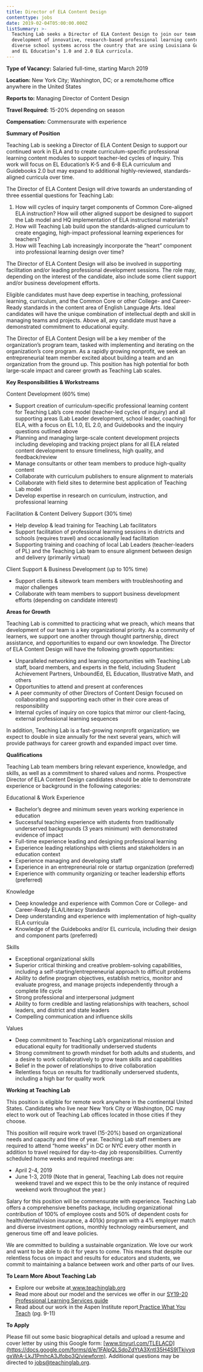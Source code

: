 ```yaml
---
title: Director of ELA Content Design
contenttype: jobs
date: 2019-02-04T05:00:00.000Z
listSummary: >-
  Teaching Lab seeks a Director of ELA Content Design to join our team to lead a
  development of innovative, research-based professional learning content for
  diverse school systems across the country that are using Louisiana Guidebooks
  and EL Education’s 1.0 and 2.0 ELA curricula.
---
```

**Type of Vacancy:** Salaried full-time, starting March 2019  

**Location:** New York City; Washington, DC; or a remote/home office anywhere in the United States 

**Reports to:** Managing Director of Content Design

**Travel Required:** 15-20% depending on season

**Compensation:** Commensurate with experience 

**Summary of Position**

Teaching Lab is seeking a Director of ELA Content Design to support our continued work in ELA and to create curriculum-specific professional learning content modules to support teacher-led cycles of inquiry. This work will focus on EL Education’s K-5 and 6-8 ELA curriculum and Guidebooks 2.0 but may expand to additional highly-reviewed, standards-aligned curricula over time.

The Director of ELA Content Design will drive towards an understanding of three essential questions for Teaching Lab:

1. How will cycles of inquiry target components of Common Core-aligned ELA instruction? How will other aligned support be designed to support the Lab model and HQ implementation of ELA instructional materials?
2. How will Teaching Lab build upon the standards-aligned curriculum to create engaging, high-impact professional learning experiences for teachers?
3. How will Teaching Lab increasingly incorporate the “heart” component into professional learning design over time? 

The Director of ELA Content Design will also be involved in supporting facilitation and/or leading professional development sessions. The role may, depending on the interest of the candidate, also include some client support and/or business development efforts. 

Eligible candidates must have deep expertise in teaching, professional learning, curriculum, and the Common Core or other College- and Career-Ready standards in the content area of English Language Arts. Ideal candidates will have the unique combination of intellectual depth and skill in managing teams and projects. Above all, any candidate must have a demonstrated commitment to educational equity.

The Director of ELA Content Design will be a key member of the organization’s program team, tasked with implementing and iterating on the organization’s core program. As a rapidly growing nonprofit, we seek an entrepreneurial team member excited about building a team and an organization from the ground up. This position has high potential for both large-scale impact and career growth as Teaching Lab scales.

**Key Responsibilities & Workstreams**

Content Development (60% time)

* Support creation of curriculum-specific professional learning content for Teaching Lab’s core model (teacher-led cycles of inquiry) and all supporting areas (Lab Leader development, school leader, coaching) for ELA, with a focus on EL 1.0, EL 2.0, and Guidebooks and the inquiry questions outlined above
* Planning and managing large-scale content development projects including developing and tracking project plans for all ELA related content development to ensure timeliness, high quality, and feedback/review
* Manage consultants or other team members to produce high-quality content
* Collaborate with curriculum publishers to ensure alignment to materials 
* Collaborate with field sites to determine best application of Teaching Lab model 
* Develop expertise in research on curriculum, instruction, and professional learning

Facilitation & Content Delivery Support (30% time)

* Help develop & lead training for Teaching Lab facilitators
* Support facilitation of professional learning sessions in districts and schools (requires travel) and occasionally lead facilitation
* Supporting training and coaching of local Lab Leaders (teacher-leaders of PL) and the Teaching Lab team to ensure alignment between design and delivery (primarily virtual)

Client Support & Business Development (up to 10% time)

* Support clients & sitework team members with troubleshooting and major challenges
* Collaborate with team members to support business development efforts (depending on candidate interest)

**Areas for Growth**

Teaching Lab is committed to practicing what we preach, which means that development of our team is a key organizational priority. As a community of learners, we support one another through thought partnership, direct assistance, and opportunities to expand our own knowledge. The Director of ELA Content Design will have the following growth opportunities: 

* Unparalleled networking and learning opportunities with Teaching Lab staff, board members, and experts in the field, including Student Achievement Partners, UnboundEd, EL Education, Illustrative Math, and others
* Opportunities to attend and present at conferences
* A peer community of other Directors of Content Design focused on collaborating and supporting each other in their core areas of responsibility 
* Internal cycles of inquiry on core topics that mirror our client-facing, external professional learning sequences

In addition, Teaching Lab is a fast-growing nonprofit organization; we expect to double in size annually for the next several years, which will provide pathways for career growth and expanded impact over time. 

**Qualifications**

Teaching Lab team members bring relevant experience, knowledge, and skills, as well as a commitment to shared values and norms. Prospective Director of ELA Content Design candidates should be able to demonstrate experience or background in the following categories:

Educational & Work Experience

* Bachelor’s degree and minimum seven years working experience in education
* Successful teaching experience with students from traditionally underserved backgrounds (3 years minimum) with demonstrated evidence of impact
* Full-time experience leading and designing professional learning
* Experience leading relationships with clients and stakeholders in an education context
* Experience managing and developing staff 
* Experience in an entrepreneurial role or startup organization (preferred)
* Experience with community organizing or teacher leadership efforts (preferred)

Knowledge 

* Deep knowledge and experience with Common Core or College- and Career-Ready ELA/Literacy Standards
* Deep understanding and experience with implementation of high-quality ELA curricula
* Knowledge of the Guidebooks and/or EL curricula, including their design and component parts (preferred) 

Skills

* Exceptional organizational skills
* Superior critical thinking and creative problem-solving capabilities, including a self-starting/entrepreneurial approach to difficult problems
* Ability to define program objectives, establish metrics, monitor and evaluate progress, and manage projects independently through a complete life cycle
* Strong professional and interpersonal judgment 
* Ability to form credible and lasting relationships with teachers, school leaders, and district and state leaders 
* Compelling communication and influence skills

Values

* Deep commitment to Teaching Lab’s organizational mission and educational equity for traditionally underserved students 
* Strong commitment to growth mindset for both adults and students, and a desire to work collaboratively to grow team skills and capabilities 
* Belief in the power of relationships to drive collaboration
* Relentless focus on results for traditionally underserved students, including a high bar for quality work

**Working at Teaching Lab**

This position is eligible for remote work anywhere in the continental United States. Candidates who live near New York City or Washington, DC may elect to work out of Teaching Lab offices located in those cities if they choose. 

This position will require work travel (15-20%) based on organizational needs and capacity and time of year. Teaching Lab staff members are required to attend “home weeks” in DC or NYC every other month in addition to travel required for day-to-day job responsibilities. Currently scheduled home weeks and required meetings are:

* April 2-4, 2019
* June 1-3, 2019 (Note that in general, Teaching Lab does not require weekend travel and we expect this to be the only instance of required weekend work throughout the year.)

Salary for this position will be commensurate with experience. Teaching Lab offers a comprehensive benefits package, including organizational contribution of 100% of employee costs and 50% of dependent costs for health/dental/vision insurance, a 401(k) program with a 4% employer match and diverse investment options, monthly technology reimbursement, and generous time off and leave policies.

We are committed to building a sustainable organization. We love our work and want to be able to do it for years to come. This means that despite our relentless focus on impact and results for educators and students, we commit to maintaining a balance between work and other parts of our lives.

**To Learn More About Teaching Lab**

* Explore our website at[ www.teachinglab.org
  ](www.teachinglab.org)
* Read more about our model and the services we offer in our [SY19-20 Professional Learning Services guide
  ](https://www.dropbox.com/s/tbolveueiy4kbbg/SY19-20%20Teaching%20Lab%20Professional%20Learning%20Services.pdf?dl=0)
* Read about our work in the Aspen Institute report[ Practice What You Teach](chrome-extension://oemmndcbldboiebfnladdacbdfmadadm/https://assets.aspeninstitute.org/content/uploads/2017/04/Practice-What-You-Teach.pdf) (pg. 9-11)

**To Apply**

Please fill out some basic biographical details and upload a resume and cover letter by using this Google form: [www.tinyurl.com/TLELACD](https://docs.google.com/forms/d/e/1FAIpQLSdoZdYtA3XntI35H4S9lTkjvyqgxWrA-LkJ1PmhcA3Jfobo3Q/viewform). Additional questions may be directed to [jobs@teachinglab.org](jobs@teachinglab.org).
